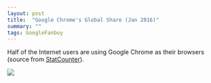 ```yaml
---
layout: post
title:  "Google Chrome's Global Share (Jan 2016)"
summary: ""
tags: GoogleFanboy
---
```

Half of the Internet users are using Google Chrome as their browsers (source from [StatCounter](http://gs.statcounter.com/)).

![](https://i.imgur.com/StNoAWN.png)
